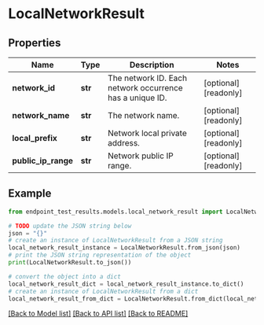 # LocalNetworkResult


## Properties

Name | Type | Description | Notes
------------ | ------------- | ------------- | -------------
**network_id** | **str** | The network ID. Each network occurrence has a unique ID. | [optional] [readonly] 
**network_name** | **str** | The network name. | [optional] [readonly] 
**local_prefix** | **str** | Network local private address. | [optional] [readonly] 
**public_ip_range** | **str** | Network public IP range. | [optional] [readonly] 

## Example

```python
from endpoint_test_results.models.local_network_result import LocalNetworkResult

# TODO update the JSON string below
json = "{}"
# create an instance of LocalNetworkResult from a JSON string
local_network_result_instance = LocalNetworkResult.from_json(json)
# print the JSON string representation of the object
print(LocalNetworkResult.to_json())

# convert the object into a dict
local_network_result_dict = local_network_result_instance.to_dict()
# create an instance of LocalNetworkResult from a dict
local_network_result_from_dict = LocalNetworkResult.from_dict(local_network_result_dict)
```
[[Back to Model list]](../README.md#documentation-for-models) [[Back to API list]](../README.md#documentation-for-api-endpoints) [[Back to README]](../README.md)


